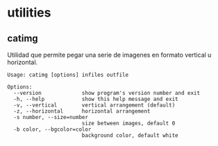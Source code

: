 utilities
=========

catimg
---
Utilidad que permite pegar una serie de imagenes en formato vertical u horizontal.

    Usage: catimg [options] infiles outfile

    Options:
      --version             show program's version number and exit
      -h, --help            show this help message and exit
      -v, --vertical        vertical arrangement (default)
      -z, --horizontal      horizontal arrangement
      -s number, --size=number
                            size between images, default 0
      -b color, --bgcolor=color
                            background color, default white